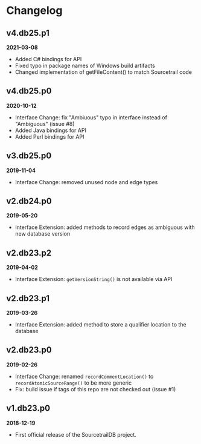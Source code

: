 # Changelog

## v4.db25.p1

**2021-03-08**

* Added C# bindings for API
* Fixed typo in package names of Windows build artifacts
* Changed implementation of getFileContent() to match Sourcetrail code


## v4.db25.p0

**2020-10-12**

* Interface Change: fix "Ambiuous" typo in interface instead of "Ambiguous" (issue #8)
* Added Java bindings for API
* Added Perl bindings for API


## v3.db25.p0

**2019-11-04**

* Interface Change: removed unused node and edge types


## v2.db24.p0

**2019-05-20**

* Interface Extension: added methods to record edges as ambiguous with new database version


## v2.db23.p2

**2019-04-02**

* Interface Extension: `getVersionString()` is not available via API


## v2.db23.p1

**2019-03-26**

* Interface Extension: added method to store a qualifier location to the database


## v2.db23.p0

**2019-02-26**

* Interface Change: renamed `recordCommentLocation()` to `recordAtomicSourceRange()` to be more generic
* Fix: build issue if tags of this repo are not checked out (issue #1)


## v1.db23.p0

**2018-12-19**

* First official release of the SourcetrailDB project.
